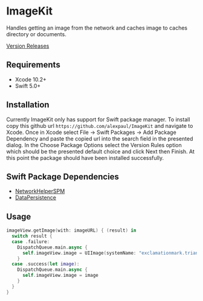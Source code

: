 # ImageKit

Handles getting an image from the network and caches image to caches directory or documents.

[Version Releases](https://github.com/alexpaul/ImageKit/releases)

## Requirements 

* Xcode 10.2+ 
* Swift 5.0+ 

## Installation 

Currently ImageKit only has support for Swift package manager. To install copy this github url ```https://github.com/alexpaul/ImageKit``` and navigate to Xcode. Once in Xcode select File -> Swift Packages -> Add Package Dependency and paste the copied url into the search field in the presented dialog. In the Choose Package Options select the Version Rules option which should be the presented default choice and click Next then Finish. At this point the package should have been installed successfully. 

## Swift Package Dependencies 

* [NetworkHelperSPM](https://github.com/alexpaul/NetworkHelperSPM)
* [DataPersistence](https://github.com/alexpaul/DataPersistence)

## Usage 

```swift 
imageView.getImage(with: imageURL) { (result) in
  switch result {
  case .failure:
    DispatchQueue.main.async {
      self.imageView.image = UIImage(systemName: "exclamationmark.triangle.fill")
    }
  case .success(let image):
    DispatchQueue.main.async {
      self.imageView.image = image
    }
  }
}

```

